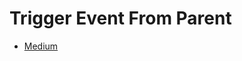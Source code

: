 # Trigger Event From Parent

- [Medium](https://medium.com/@akeskinw/ata-elemandan-aksiyon-tetikleme-abf2f9e01047)
